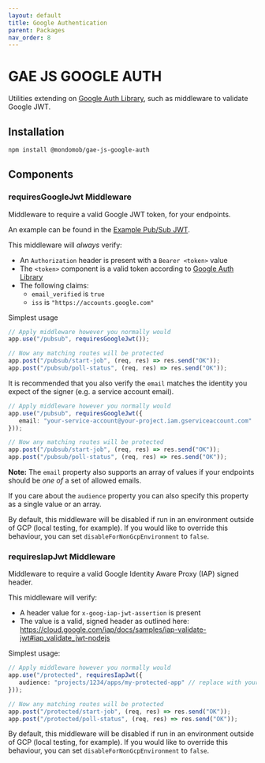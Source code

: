 ```yaml
---
layout: default
title: Google Authentication
parent: Packages
nav_order: 8
---
```


# GAE JS GOOGLE AUTH

Utilities extending on [Google Auth Library](https://github.com/googleapis/google-auth-library-nodejs#readme), such as middleware to validate Google JWT.

## Installation

```sh
npm install @mondomob/gae-js-google-auth
```

## Components

### requiresGoogleJwt Middleware
Middleware to require a valid Google JWT token, for your endpoints. 

An example can be found in the [Example Pub/Sub JWT](https://cloud.google.com/pubsub/docs/push#jwt_format).

This middleware will _always_ verify:
 - An `Authorization` header is present with a `Bearer <token>` value
 - The `<token>` component is a valid token according to [Google Auth Library](https://github.com/googleapis/google-auth-library-nodejs#readme)
 - The following claims:
   - `email_verified` is `true`
   - `iss` is `"https://accounts.google.com"`

Simplest usage

```typescript
// Apply middleware however you normally would
app.use("/pubsub", requiresGoogleJwt());

// Now any matching routes will be protected
app.post("/pubsub/start-job", (req, res) => res.send("OK"));
app.post("/pubsub/poll-status", (req, res) => res.send("OK"));
```

It is recommended that you also verify the `email` matches the identity you expect of the signer (e.g. a service account email).

```typescript
// Apply middleware however you normally would
app.use("/pubsub", requiresGoogleJwt({
   email: "your-service-account@your-project.iam.gserviceaccount.com"
}));

// Now any matching routes will be protected
app.post("/pubsub/start-job", (req, res) => res.send("OK"));
app.post("/pubsub/poll-status", (req, res) => res.send("OK"));
```

**Note:** The `email` property also supports an array of values if your endpoints should be _one of_ a set of allowed emails.

If you care about the `audience` property you can also specify this property as a single value or an array.

By default, this middleware will be disabled if run in an environment outside of GCP (local testing, for example). If you would like to override
this behaviour, you can set `disableForNonGcpEnvironment` to `false`.


### requiresIapJwt Middleware
Middleware to require a valid Google Identity Aware Proxy (IAP) signed header.

This middleware will verify:
- A header value for `x-goog-iap-jwt-assertion` is present
- The value is a valid, signed header as outlined here: https://cloud.google.com/iap/docs/samples/iap-validate-jwt#iap_validate_jwt-nodejs

Simplest usage:

```typescript
// Apply middleware however you normally would
app.use("/protected", requiresIapJwt({
   audience: "projects/1234/apps/my-protected-app" // replace with your app's audience
}));

// Now any matching routes will be protected
app.post("/protected/start-job", (req, res) => res.send("OK"));
app.post("/protected/poll-status", (req, res) => res.send("OK"));
```

By default, this middleware will be disabled if run in an environment outside of GCP (local testing, for example). If you would like to override
this behaviour, you can set `disableForNonGcpEnvironment` to `false`.
